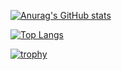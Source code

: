 [![Anurag's GitHub stats](https://github-readme-stats.vercel.app/api?username=Axi404&text_color=000&icon_color=000&bg_color=0,ea6161,ffc64d,fffc4d,52fa5a)](https://github.com/anuraghazra/github-readme-stats)

[![Top Langs](https://github-readme-stats.vercel.app/api/top-langs/?username=Axi404&text_color=F9F871&icon_color=FF6F91&bg_color=0,845EC2,0081CF,0089BA,008F7A)](https://github.com/anuraghazra/github-readme-stats)

[![trophy](https://github-profile-trophy.vercel.app/?username=Axi404&theme=onedark)](https://github.com/ryo-ma/github-profile-trophy)
